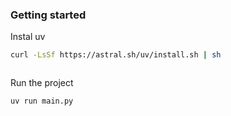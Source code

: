 ### Getting started

Instal uv 

```bash
curl -LsSf https://astral.sh/uv/install.sh | sh
```

```bash

```

Run the project
```bash
uv run main.py
```